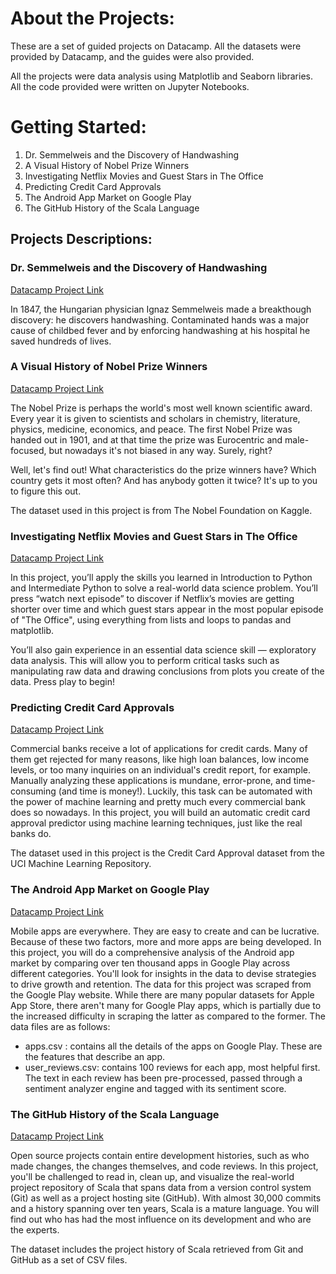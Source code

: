 # About the Projects:

These are a set of guided projects on Datacamp.
All the datasets were provided by Datacamp, and the guides were also provided.

All the projects were data analysis using Matplotlib and Seaborn libraries. All the code provided were written on Jupyter Notebooks.

# Getting Started:

1. Dr. Semmelweis and the Discovery of Handwashing
2. A Visual History of Nobel Prize Winners
3. Investigating Netflix Movies and Guest Stars in The Office
4. Predicting Credit Card Approvals
5. The Android App Market on Google Play
6. The GitHub History of the Scala Language

## Projects Descriptions:

### Dr. Semmelweis and the Discovery of Handwashing

[Datacamp Project Link](https://learn.datacamp.com/projects/discovery-of-handwashing)

In 1847, the Hungarian physician Ignaz Semmelweis made a breakthough discovery: he discovers handwashing. Contaminated hands was a major cause of childbed fever and by enforcing handwashing at his hospital he saved hundreds of lives.

###  A Visual History of Nobel Prize Winners

[Datacamp Project Link](https://learn.datacamp.com/projects/nobel-winners)

The Nobel Prize is perhaps the world's most well known scientific award. Every year it is given to scientists and scholars in chemistry, literature, physics, medicine, economics, and peace. The first Nobel Prize was handed out in 1901, and at that time the prize was Eurocentric and male-focused, but nowadays it's not biased in any way. Surely, right?

Well, let's find out! What characteristics do the prize winners have? Which country gets it most often? And has anybody gotten it twice? It's up to you to figure this out.

The dataset used in this project is from The Nobel Foundation on Kaggle.

### Investigating Netflix Movies and Guest Stars in The Office

[Datacamp Project Link](https://learn.datacamp.com/projects/entertainment-data)

In this project, you’ll apply the skills you learned in Introduction to Python and Intermediate Python to solve a real-world data science problem. You’ll press “watch next episode” to discover if Netflix’s movies are getting shorter over time and which guest stars appear in the most popular episode of "The Office", using everything from lists and loops to pandas and matplotlib.

You’ll also gain experience in an essential data science skill — exploratory data analysis. This will allow you to perform critical tasks such as manipulating raw data and drawing conclusions from plots you create of the data. Press play to begin!

### Predicting Credit Card Approvals

[Datacamp Project Link](https://learn.datacamp.com/projects/558)

Commercial banks receive a lot of applications for credit cards. Many of them get rejected for many reasons, like high loan balances, low income levels, or too many inquiries on an individual's credit report, for example. Manually analyzing these applications is mundane, error-prone, and time-consuming (and time is money!). Luckily, this task can be automated with the power of machine learning and pretty much every commercial bank does so nowadays. In this project, you will build an automatic credit card approval predictor using machine learning techniques, just like the real banks do.

The dataset used in this project is the Credit Card Approval dataset from the UCI Machine Learning Repository.

### The Android App Market on Google Play

[Datacamp Project Link](https://learn.datacamp.com/projects/android-app-market)

Mobile apps are everywhere. They are easy to create and can be lucrative. Because of these two factors, more and more apps are being developed. In this project, you will do a comprehensive analysis of the Android app market by comparing over ten thousand apps in Google Play across different categories. You'll look for insights in the data to devise strategies to drive growth and retention. The data for this project was scraped from the Google Play website. While there are many popular datasets for Apple App Store, there aren't many for Google Play apps, which is partially due to the increased difficulty in scraping the latter as compared to the former. The data files are as follows:

* apps.csv : contains all the details of the apps on Google Play. These are the features that describe an app.
* user_reviews.csv: contains 100 reviews for each app, most helpful first. The text in each review has been pre-processed, passed through a sentiment analyzer engine and tagged with its sentiment score.

### The GitHub History of the Scala Language

[Datacamp Project Link](https://learn.datacamp.com/projects/163)

Open source projects contain entire development histories, such as who made changes, the changes themselves, and code reviews. In this project, you'll be challenged to read in, clean up, and visualize the real-world project repository of Scala that spans data from a version control system (Git) as well as a project hosting site (GitHub). With almost 30,000 commits and a history spanning over ten years, Scala is a mature language. You will find out who has had the most influence on its development and who are the experts.

The dataset includes the project history of Scala retrieved from Git and GitHub as a set of CSV files.
